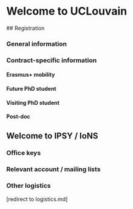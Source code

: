 # Welcome to UCLouvain

## Registration

### General information

### Contract-specific information

#### Erasmus+ mobility
#### Future PhD student
#### Visiting PhD student
#### Post-doc

## Welcome to IPSY / IoNS

### Office keys 
### Relevant account / mailing lists 
### Other logistics
[redirect to logistics.md]